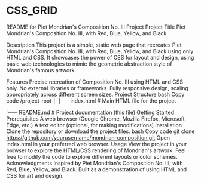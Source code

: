 # CSS_GRID
README for Piet Mondrian's Composition No. III Project
Project Title
Piet Mondrian's Composition No. III, with Red, Blue, Yellow, and Black

Description
This project is a simple, static web page that recreates Piet Mondrian's Composition No. III, with Red, Blue, Yellow, and Black using only HTML and CSS. It showcases the power of CSS for layout and design, using basic web technologies to mimic the geometric abstraction style of Mondrian's famous artwork.

Features
Precise recreation of Composition No. III using HTML and CSS only.
No external libraries or frameworks.
Fully responsive design, scaling appropriately across different screen sizes.
Project Structure
bash
Copy code
/project-root
│
├── index.html       # Main HTML file for the project

└── README.md        # Project documentation (this file)
Getting Started
Prerequisites
A web browser (Google Chrome, Mozilla Firefox, Microsoft Edge, etc.)
A text editor (optional, for making modifications)
Installation
Clone the repository or download the project files.
bash
Copy code
git clone https://github.com/yourusername/mondrian-composition.git
Open index.html in your preferred web browser.
Usage
View the project in your browser to explore the HTML/CSS rendering of Mondrian's artwork.
Feel free to modify the code to explore different layouts or color schemes.
Acknowledgments
Inspired by Piet Mondrian's Composition No. III, with Red, Blue, Yellow, and Black.
Built as a demonstration of using HTML and CSS for art and design.

